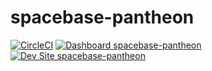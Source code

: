 # spacebase-pantheon

[![CircleCI](https://circleci.com/gh/StephenCataldo/spacebase-pantheon.svg?style=shield)](https://circleci.com/gh/StephenCataldo/spacebase-pantheon)
[![Dashboard spacebase-pantheon](https://img.shields.io/badge/dashboard-spacebase_pantheon-yellow.svg)](https://dashboard.pantheon.io/sites/cdb7b1ca-4381-441e-97b3-3889123f08fa#dev/code)
[![Dev Site spacebase-pantheon](https://img.shields.io/badge/site-spacebase_pantheon-blue.svg)](http://dev-spacebase-pantheon.pantheonsite.io/)